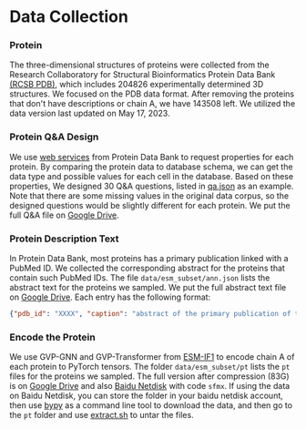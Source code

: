 # Data Collection

### Protein 

The three-dimensional structures of proteins were collected from the Research Collaboratory for Structural Bioinformatics Protein Data Bank [(RCSB PDB)](https://www.rcsb.org/), which includes 204826 experimentally determined 3D structures. We focused on the PDB data format. After removing the proteins that don't have descriptions or chain A, we have 143508 left. We utilized the data version last updated on May 17, 2023. 

### Protein Q\&A Design
We use [web services](https://www.rcsb.org/docs/general-help/web-services-overview) from Protein Data Bank to request properties for each protein. By comparing the protein data to database schema, we can get the data type and possible values for each cell in the database. Based on these properties, We designed 30 Q\&A questions, listed in [qa.json](qa.json) as an example. Note that there are some missing values in the original data corpus, so the designed questions would be slightly different for each protein. We put the full Q\&A file on [Google Drive](https://drive.google.com/file/d/1xdiBP-FPMfwpMGBUPAKd0FyRrqQtxAEK/view?usp=sharing).

### Protein Description Text

In Protein Data Bank, most proteins has a primary publication linked with a PubMed ID. We collected the corresponding abstract for the proteins that contain such PubMed IDs. The file `data/esm_subset/ann.json` lists the abstract text for the proteins we sampled. We put the full abstract text file on [Google Drive](https://drive.google.com/file/d/1iMgPyiIzpvXdKiNsXnRKn2YpmP92Xyub/view?usp=share_link).
Each entry has the following format:

```json
{"pdb_id": "XXXX", "caption": "abstract of the primary publication of this protein"}
```

### Encode the Protein

We use GVP-GNN and GVP-Transformer from [ESM-IF1](https://github.com/facebookresearch/esm/tree/main/examples/inverse_folding) to encode chain A of each protein to PyTorch tensors. The folder `data/esm_subset/pt` lists the `pt` files for the proteins we sampled. The full version after compression (83G) is on [Google Drive](https://drive.google.com/file/d/1AeJW5BY5C-d8mKJjAULTax6WA4hzWS0N/view?usp=share_link) and also [Baidu Netdisk](https://pan.baidu.com/s/1YLzN--926OQXpwms2AdfMA) with code `sfmx`. If using the data on Baidu Netdisk, you can store the folder in your baidu netdisk account, then use [bypy](https://github.com/houtianze/bypy) as a command line tool to download the data, and then go to the `pt` folder and use [extract.sh](extract.sh) to untar the files.
 
